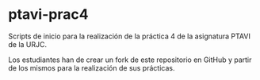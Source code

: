 ptavi-prac4
===========

Scripts de inicio para la realización de la práctica 4 de la asignatura PTAVI de la URJC.

Los estudiantes han de crear un fork de este repositorio en GitHub y partir de los mismos para la realización de sus prácticas.
